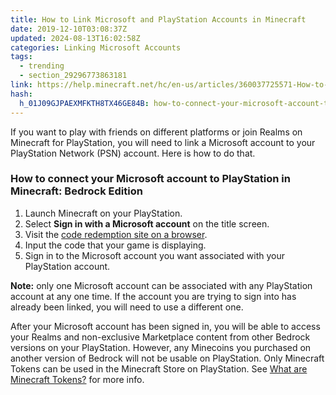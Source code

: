 ```yaml
---
title: How to Link Microsoft and PlayStation Accounts in Minecraft
date: 2019-12-10T03:08:37Z
updated: 2024-08-13T16:02:58Z
categories: Linking Microsoft Accounts
tags:
  - trending
  - section_29296773863181
link: https://help.minecraft.net/hc/en-us/articles/360037725571-How-to-Link-Microsoft-and-PlayStation-Accounts-in-Minecraft
hash:
  h_01J09GJPAEXMFKTH8TX46GE84B: how-to-connect-your-microsoft-account-to-playstation-in-minecraft-bedrock-edition
---
```


If you want to play with friends on different platforms or join Realms on Minecraft for PlayStation, you will need to link a Microsoft account to your PlayStation Network (PSN) account. Here is how to do that.

### How to connect your Microsoft account to PlayStation in Minecraft: Bedrock Edition

1.  Launch Minecraft on your PlayStation.
2.  Select **Sign in with a Microsoft account** on the title screen.
3.  Visit the [code redemption site on a browser](https://login.live.com/oauth20_remoteconnect.srf).
4.  Input the code that your game is displaying.
5.  Sign in to the Microsoft account you want associated with your PlayStation account.

**Note:** only one Microsoft account can be associated with any PlayStation account at any one time. If the account you are trying to sign into has already been linked, you will need to use a different one.

After your Microsoft account has been signed in, you will be able to access your Realms and non-exclusive Marketplace content from other Bedrock versions on your PlayStation. However, any Minecoins you purchased on another version of Bedrock will not be usable on PlayStation. Only Minecraft Tokens can be used in the Minecraft Store on PlayStation. See [What are Minecraft Tokens?](../Minecraft-Marketplace-Content/What-are-Minecraft-Tokens.md) for more info.
